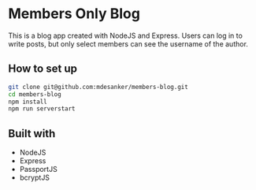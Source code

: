 # Members Only Blog

This is a blog app created with NodeJS and Express. Users can log in to write posts, but only select members can see the username of the author.

## How to set up

```bash
git clone git@github.com:mdesanker/members-blog.git
cd members-blog
npm install
npm run serverstart
```

## Built with

- NodeJS
- Express
- PassportJS
- bcryptJS
